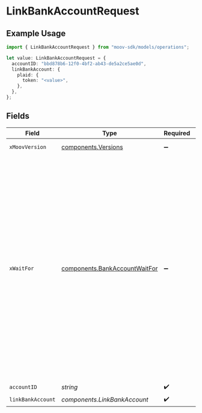 # LinkBankAccountRequest

## Example Usage

```typescript
import { LinkBankAccountRequest } from "moov-sdk/models/operations";

let value: LinkBankAccountRequest = {
  accountID: "bbd878b6-12f0-4bf2-ab43-de5a2ce5ae0d",
  linkBankAccount: {
    plaid: {
      token: "<value>",
    },
  },
};
```

## Fields

| Field                                                                                                                                                                                                                                                                                                                                                                       | Type                                                                                                                                                                                                                                                                                                                                                                        | Required                                                                                                                                                                                                                                                                                                                                                                    | Description                                                                                                                                                                                                                                                                                                                                                                 |
| --------------------------------------------------------------------------------------------------------------------------------------------------------------------------------------------------------------------------------------------------------------------------------------------------------------------------------------------------------------------------- | --------------------------------------------------------------------------------------------------------------------------------------------------------------------------------------------------------------------------------------------------------------------------------------------------------------------------------------------------------------------------- | --------------------------------------------------------------------------------------------------------------------------------------------------------------------------------------------------------------------------------------------------------------------------------------------------------------------------------------------------------------------------- | --------------------------------------------------------------------------------------------------------------------------------------------------------------------------------------------------------------------------------------------------------------------------------------------------------------------------------------------------------------------------- |
| `xMoovVersion`                                                                                                                                                                                                                                                                                                                                                              | [components.Versions](../../models/components/versions.md)                                                                                                                                                                                                                                                                                                                  | :heavy_minus_sign:                                                                                                                                                                                                                                                                                                                                                          | Specify an API version.                                                                                                                                                                                                                                                                                                                                                     |
| `xWaitFor`                                                                                                                                                                                                                                                                                                                                                                  | [components.BankAccountWaitFor](../../models/components/bankaccountwaitfor.md)                                                                                                                                                                                                                                                                                              | :heavy_minus_sign:                                                                                                                                                                                                                                                                                                                                                          | Optional header to wait for certain events, such as the creation of a payment method, to occur before returning a response.<br/><br/>When this header is set to `payment-method`, the response will include any payment methods that were created for the newly<br/>linked card in the `paymentMethods` field. Otherwise, the `paymentMethods` field will be omitted from the response. |
| `accountID`                                                                                                                                                                                                                                                                                                                                                                 | *string*                                                                                                                                                                                                                                                                                                                                                                    | :heavy_check_mark:                                                                                                                                                                                                                                                                                                                                                          | N/A                                                                                                                                                                                                                                                                                                                                                                         |
| `linkBankAccount`                                                                                                                                                                                                                                                                                                                                                           | *components.LinkBankAccount*                                                                                                                                                                                                                                                                                                                                                | :heavy_check_mark:                                                                                                                                                                                                                                                                                                                                                          | N/A                                                                                                                                                                                                                                                                                                                                                                         |